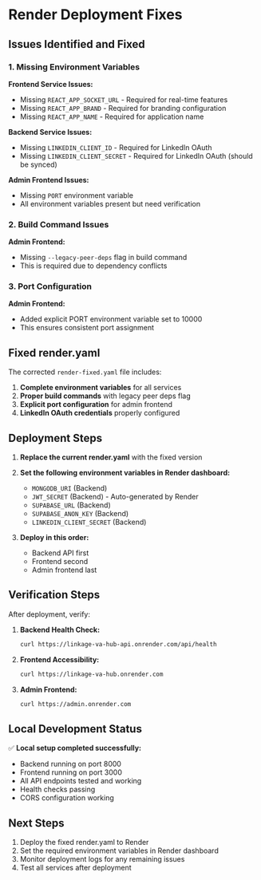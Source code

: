 # Render Deployment Fixes

## Issues Identified and Fixed

### 1. Missing Environment Variables

**Frontend Service Issues:**
- Missing `REACT_APP_SOCKET_URL` - Required for real-time features
- Missing `REACT_APP_BRAND` - Required for branding configuration
- Missing `REACT_APP_NAME` - Required for application name

**Backend Service Issues:**
- Missing `LINKEDIN_CLIENT_ID` - Required for LinkedIn OAuth
- Missing `LINKEDIN_CLIENT_SECRET` - Required for LinkedIn OAuth (should be synced)

**Admin Frontend Issues:**
- Missing `PORT` environment variable
- All environment variables present but need verification

### 2. Build Command Issues

**Admin Frontend:**
- Missing `--legacy-peer-deps` flag in build command
- This is required due to dependency conflicts

### 3. Port Configuration

**Admin Frontend:**
- Added explicit PORT environment variable set to 10000
- This ensures consistent port assignment

## Fixed render.yaml

The corrected `render-fixed.yaml` file includes:

1. **Complete environment variables** for all services
2. **Proper build commands** with legacy peer deps flag
3. **Explicit port configuration** for admin frontend
4. **LinkedIn OAuth credentials** properly configured

## Deployment Steps

1. **Replace the current render.yaml** with the fixed version
2. **Set the following environment variables in Render dashboard:**
   - `MONGODB_URI` (Backend)
   - `JWT_SECRET` (Backend) - Auto-generated by Render
   - `SUPABASE_URL` (Backend)
   - `SUPABASE_ANON_KEY` (Backend)
   - `LINKEDIN_CLIENT_SECRET` (Backend)

3. **Deploy in this order:**
   - Backend API first
   - Frontend second
   - Admin frontend last

## Verification Steps

After deployment, verify:

1. **Backend Health Check:**
   ```bash
   curl https://linkage-va-hub-api.onrender.com/api/health
   ```

2. **Frontend Accessibility:**
   ```bash
   curl https://linkage-va-hub.onrender.com
   ```

3. **Admin Frontend:**
   ```bash
   curl https://admin.onrender.com
   ```

## Local Development Status

✅ **Local setup completed successfully:**
- Backend running on port 8000
- Frontend running on port 3000
- All API endpoints tested and working
- Health checks passing
- CORS configuration working

## Next Steps

1. Deploy the fixed render.yaml to Render
2. Set the required environment variables in Render dashboard
3. Monitor deployment logs for any remaining issues
4. Test all services after deployment
